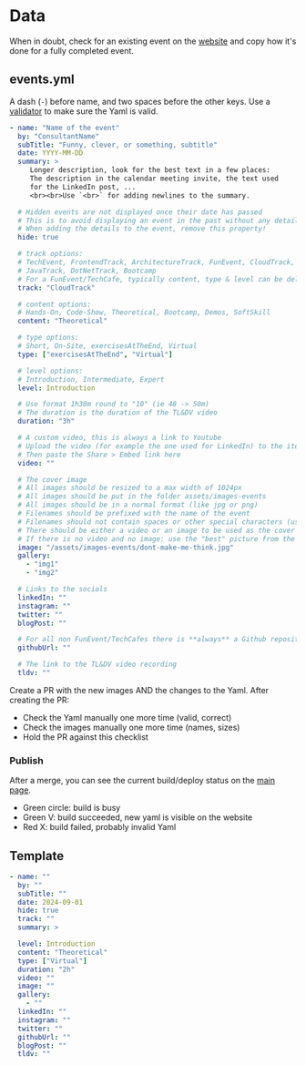 # Data

When in doubt, check for an existing event on the [website](https://itenium.be/Competence-Center/events)
and copy how it's done for a fully completed event.


## events.yml

A dash (`-`) before name, and two spaces before the other keys.
Use a [validator](https://www.yamllint.com/) to make sure the Yaml is valid.


```yaml
- name: "Name of the event"
  by: "ConsultantName"
  subTitle: "Funny, clever, or something, subtitle"
  date: YYYY-MM-DD
  summary: >
     Longer description, look for the best text in a few places:
     The description in the calendar meeting invite, the text used
     for the LinkedIn post, ...
     <br><br>Use `<br>` for adding newlines to the summary.

  # Hidden events are not displayed once their date has passed
  # This is to avoid displaying an event in the past without any details added to it
  # When adding the details to the event, remove this property!
  hide: true

  # track options:
  # TechEvent, FrontendTrack, ArchitectureTrack, FunEvent, CloudTrack, QAEvent, TechCafe
  # JavaTrack, DotNetTrack, Bootcamp
  # For a FunEvent/TechCafe, typically content, type & level can be deleted
  track: "CloudTrack"

  # content options:
  # Hands-On, Code-Show, Theoretical, Bootcamp, Demos, SoftSkill
  content: "Theoretical"

  # type options:
  # Short, On-Site, exercisesAtTheEnd, Virtual
  type: ["exercisesAtTheEnd", "Virtual"]

  # level options:
  # Introduction, Intermediate, Expert
  level: Introduction

  # Use format 1h30m round to "10" (ie 48 -> 50m)
  # The duration is the duration of the TL&DV video
  duration: "3h"

  # A custom video, this is always a link to Youtube
  # Upload the video (for example the one used for LinkedIn) to the itenium YT channel
  # Then paste the Share > Embed link here
  video: ""

  # The cover image
  # All images should be resized to a max width of 1024px
  # All images should be put in the folder assets/images-events
  # All images should be in a normal format (like jpg or png)
  # Filenames should be prefixed with the name of the event
  # Filenames should not contain spaces or other special characters (use dashes)
  # There should be either a video or an image to be used as the cover image.
  # If there is no video and no image: use the "best" picture from the gallery.
  image: "/assets/images-events/dont-make-me-think.jpg"
  gallery:
    - "img1"
    - "img2"

  # Links to the socials
  linkedIn: ""
  instagram: ""
  twitter: ""
  blogPost: ""

  # For all non FunEvent/TechCafes there is **always** a Github repository
  githubUrl: ""

  # The link to the TL&DV video recording
  tldv: ""
```

Create a PR with the new images AND the changes to the Yaml.
After creating the PR:
- Check the Yaml manually one more time (valid, correct)
- Check the images manually one more time (names, sizes)
- Hold the PR against this checklist


### Publish

After a merge, you can see the current build/deploy status on the
[main page](https://github.com/itenium-be/Competence-Center).

- Green circle: build is busy
- Green V: build succeeded, new yaml is visible on the website
- Red X: build failed, probably invalid Yaml


## Template

```yaml
- name: ""
  by: ""
  subTitle: ""
  date: 2024-09-01
  hide: true
  track: ""
  summary: >

  level: Introduction
  content: "Theoretical"
  type: ["Virtual"]
  duration: "2h"
  video: ""
  image: ""
  gallery:
    - ""
  linkedIn: ""
  instagram: ""
  twitter: ""
  githubUrl: ""
  blogPost: ""
  tldv: ""
```
